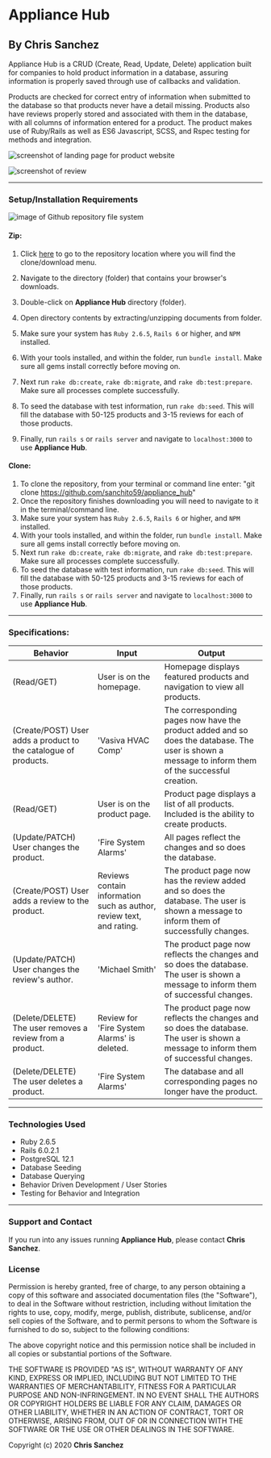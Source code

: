 # Appliance Hub

## By **Chris Sanchez**

Appliance Hub is a CRUD (Create, Read, Update, Delete) application built for companies to hold product information in a database, assuring information is properly saved through use of callbacks and validation.

Products are checked for correct entry of information when submitted to the database so that products never have a detail missing. Products also have reviews properly stored and associated with them in the database, with all columns of information entered for a product. The product makes use of Ruby/Rails as well as ES6 Javascript, SCSS, and Rspec testing for methods and integration.

![screenshot of landing page for product website](https://i.imgur.com/gQ2ItVn.png "read")  
  
![screenshot of review](https://i.imgur.com/29d31kb.png "read")
- - - -
### Setup/Installation Requirements

![image of Github repository file system](https://i.imgur.com/UStodOA.jpg "read")

#### Zip:

1. Click [here](https://github.com/sanchito59/appliance_hub.git) to go to the repository location where you will find the clone/download menu.

 2. Navigate to the directory (folder) that contains your browser's downloads.
 3. Double-click on **Appliance Hub** directory (folder).
 4. Open directory contents by extracting/unzipping documents from folder.
 3. Make sure your system has `Ruby 2.6.5`, `Rails 6` or higher, and `NPM` installed.
 4. With your tools installed, and within the folder, run `bundle install`. Make sure all gems install correctly before moving on.
 5. Next run `rake db:create`, `rake db:migrate`, and `rake db:test:prepare`. Make sure all processes complete successfully.
 6. To seed the database with test information, run `rake db:seed`. This will fill the database with 50-125 products and 3-15 reviews for each of those products.
 7. Finally, run `rails s` or `rails server` and navigate to `localhost:3000` to use **Appliance Hub**.

#### Clone: 

 1. To clone the repository, from your terminal or command line enter: "git clone https://github.com/sanchito59/appliance_hub"
 2. Once the repository finishes downloading you will need to navigate to it in the terminal/command line.
 3. Make sure your system has `Ruby 2.6.5`, `Rails 6` or higher, and `NPM` installed.
 4. With your tools installed, and within the folder, run `bundle install`. Make sure all gems install correctly before moving on.
 5. Next run `rake db:create`, `rake db:migrate`, and `rake db:test:prepare`. Make sure all processes complete successfully.
 6. To seed the database with test information, run `rake db:seed`. This will fill the database with 50-125 products and 3-15 reviews for each of those products.
 7. Finally, run `rails s` or `rails server` and navigate to `localhost:3000` to use **Appliance Hub**.

- - - -

### Specifications:

|Behavior|Input|Output|
|---|---|---|
|(Read/GET)|User is on the homepage. |Homepage displays featured products and navigation to view all products. |
|(Create/POST) User adds a product to the catalogue of products. |'Vasiva HVAC Comp'|The corresponding pages now have the product added and so does the database. The user is shown a message to inform them of the successful creation.|
|(Read/GET)|User is on the product page. |Product page displays a list of all products. Included is the ability to create products.|
|(Update/PATCH) User changes the product. |'Fire System Alarms'|All pages reflect the changes and so does the database.|
|(Create/POST) User adds a review to the product. |Reviews contain information such as author, review text, and rating.|The product page now has the review added and so does the database. The user is shown a message to inform them of successfully changes.|
|(Update/PATCH) User changes the review's author. |'Michael Smith'|The product page now reflects the changes and so does the database. The user is shown a message to inform them of successful changes.|
|(Delete/DELETE) The user removes a review from a product. |Review for 'Fire System Alarms' is deleted.|The product page now reflects the changes and so does the database. The user is shown a message to inform them of successful changes.|
|(Delete/DELETE) The user deletes a product. |'Fire System Alarms'|The database and all corresponding pages no longer have the product.|
- - - -

### Technologies Used

 - Ruby 2.6.5
 - Rails 6.0.2.1
 - PostgreSQL 12.1
 - Database Seeding
 - Database Querying
 - Behavior Driven Development / User Stories
 - Testing for Behavior and Integration

- - - -
### Support and Contact

If you run into any issues running **Appliance Hub**, please contact **Chris Sanchez**.

### License

Permission is hereby granted, free of charge, to any person obtaining a copy of this software and associated documentation files (the "Software"), to deal in the Software without restriction, including without limitation the rights to use, copy, modify, merge, publish, distribute, sublicense, and/or sell copies of the Software, and to permit persons to whom the Software is furnished to do so, subject to the following conditions:

The above copyright notice and this permission notice shall be included in all copies or substantial portions of the Software.

THE SOFTWARE IS PROVIDED "AS IS", WITHOUT WARRANTY OF ANY KIND, EXPRESS OR IMPLIED, INCLUDING BUT NOT LIMITED TO THE WARRANTIES OF MERCHANTABILITY, FITNESS FOR A PARTICULAR PURPOSE AND NON-INFRINGEMENT. IN NO EVENT SHALL THE AUTHORS OR COPYRIGHT HOLDERS BE LIABLE FOR ANY CLAIM, DAMAGES OR OTHER LIABILITY, WHETHER IN AN ACTION OF CONTRACT, TORT OR OTHERWISE, ARISING FROM, OUT OF OR IN CONNECTION WITH THE SOFTWARE OR THE USE OR OTHER DEALINGS IN THE SOFTWARE.

Copyright (c) 2020 **Chris Sanchez**
